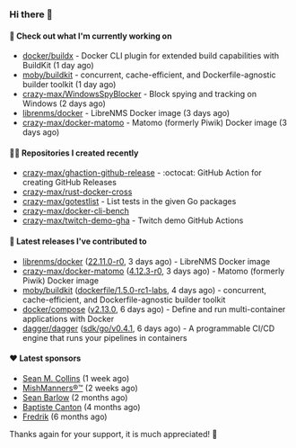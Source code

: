### Hi there 👋

#### 👷 Check out what I'm currently working on

- [docker/buildx](https://github.com/docker/buildx) - Docker CLI plugin for extended build capabilities with BuildKit (1 day ago)
- [moby/buildkit](https://github.com/moby/buildkit) - concurrent, cache-efficient, and Dockerfile-agnostic builder toolkit (1 day ago)
- [crazy-max/WindowsSpyBlocker](https://github.com/crazy-max/WindowsSpyBlocker) - Block spying and tracking on Windows (2 days ago)
- [librenms/docker](https://github.com/librenms/docker) - LibreNMS Docker image (3 days ago)
- [crazy-max/docker-matomo](https://github.com/crazy-max/docker-matomo) - Matomo (formerly Piwik) Docker image (3 days ago)

#### 👨‍💻 Repositories I created recently

- [crazy-max/ghaction-github-release](https://github.com/crazy-max/ghaction-github-release) - :octocat: GitHub Action for creating GitHub Releases
- [crazy-max/rust-docker-cross](https://github.com/crazy-max/rust-docker-cross)
- [crazy-max/gotestlist](https://github.com/crazy-max/gotestlist) - List tests in the given Go packages
- [crazy-max/docker-cli-bench](https://github.com/crazy-max/docker-cli-bench)
- [crazy-max/twitch-demo-gha](https://github.com/crazy-max/twitch-demo-gha) - Twitch demo GitHub Actions

#### 🚀 Latest releases I've contributed to

- [librenms/docker](https://github.com/librenms/docker) ([22.11.0-r0](https://github.com/librenms/docker/releases/tag/22.11.0-r0), 3 days ago) - LibreNMS Docker image
- [crazy-max/docker-matomo](https://github.com/crazy-max/docker-matomo) ([4.12.3-r0](https://github.com/crazy-max/docker-matomo/releases/tag/4.12.3-r0), 3 days ago) - Matomo (formerly Piwik) Docker image
- [moby/buildkit](https://github.com/moby/buildkit) ([dockerfile/1.5.0-rc1-labs](https://github.com/moby/buildkit/releases/tag/dockerfile/1.5.0-rc1-labs), 4 days ago) - concurrent, cache-efficient, and Dockerfile-agnostic builder toolkit
- [docker/compose](https://github.com/docker/compose) ([v2.13.0](https://github.com/docker/compose/releases/tag/v2.13.0), 6 days ago) - Define and run multi-container applications with Docker
- [dagger/dagger](https://github.com/dagger/dagger) ([sdk/go/v0.4.1](https://github.com/dagger/dagger/releases/tag/sdk/go/v0.4.1), 6 days ago) - A programmable CI/CD engine that runs your pipelines in containers

#### ❤️ Latest sponsors
- [Sean M. Collins](https://github.com/sc68cal) (1 week ago)
- [MishManners®™](https://github.com/mishmanners) (2 weeks ago)
- [Sean Barlow](https://github.com/woolrab6) (2 months ago)
- [Baptiste Canton](https://github.com/batmac) (4 months ago)
- [Fredrik](https://github.com/fredrikscode) (6 months ago)

Thanks again for your support, it is much appreciated! 🙏
